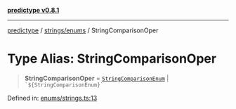 [**predictype v0.8.1**](../../../README.md)

***

[predictype](../../../modules.md) / [strings/enums](../README.md) / StringComparisonOper

# Type Alias: StringComparisonOper

> **StringComparisonOper** = [`StringComparisonEnum`](../enumerations/StringComparisonEnum.md) \| `` `${StringComparisonEnum}` ``

Defined in: [enums/strings.ts:13](https://github.com/maduhaime/predictype/blob/2310adbaccb6fbc00cdab8e345e79bd5b09e40f5/src/enums/strings.ts#L13)
